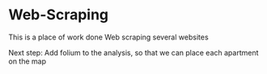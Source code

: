 # Web-Scraping
This is a place of work done Web scraping several websites


Next step: Add folium to the analysis, so that we can place each apartment on the map
